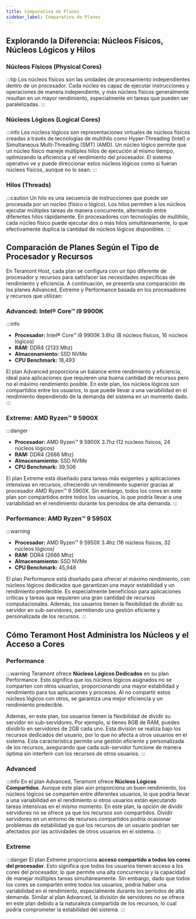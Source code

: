 ```yaml
---
title: Comparativa de Planes 
sidebar_label: Comparativa de Planes 
---
```


## Explorando la Diferencia: Núcleos Físicos, Núcleos Lógicos y Hilos

### Núcleos Físicos (Physical Cores)

:::tip
Los núcleos físicos son las unidades de procesamiento independientes dentro de un procesador. Cada núcleo es capaz de ejecutar instrucciones y operaciones de manera independiente, y más núcleos físicos generalmente resultan en un mayor rendimiento, especialmente en tareas que pueden ser paralelizadas.
:::

### Núcleos Lógicos (Logical Cores)

:::info
Los núcleos lógicos son representaciones virtuales de núcleos físicos creadas a través de tecnologías de multihilo como Hyper-Threading (Intel) o Simultaneous Multi-Threading (SMT) (AMD). Un núcleo lógico permite que un núcleo físico maneje múltiples hilos de ejecución al mismo tiempo, optimizando la eficiencia y el rendimiento del procesador. El sistema operativo ve y puede direccionar estos núcleos lógicos como si fueran núcleos físicos, aunque no lo sean.
:::

### Hilos (Threads)

:::caution
Un hilo es una secuencia de instrucciones que puede ser procesada por un núcleo (físico o lógico). Los hilos permiten a los núcleos ejecutar múltiples tareas de manera concurrente, alternando entre diferentes hilos rápidamente. En procesadores con tecnologías de multihilo, cada núcleo físico puede ejecutar dos o más hilos simultáneamente, lo que efectivamente duplica la cantidad de núcleos lógicos disponibles.
:::

## Comparación de Planes Según el Tipo de Procesador y Recursos

En Teramont Host, cada plan se configura con un tipo diferente de procesador y recursos para satisfacer las necesidades específicas de rendimiento y eficiencia. A continuación, se presenta una comparación de los planes Advanced, Extreme y Performance basada en los procesadores y recursos que utilizan:

### Advanced: Intel® Core™ i9 9900K

:::info
- **Procesador:** Intel® Core™ i9 9900K 3.6hz (8 núcleos físicos, 16 núcleos lógicos)
- **RAM:** DDR4 (2133 Mhz)
- **Almacenamiento:** SSD NVMe
- **CPU Benchmark:** 18,493

El plan Advanced proporciona un balance entre rendimiento y eficiencia, ideal para aplicaciones que requieren una buena cantidad de recursos pero no el máximo rendimiento posible. En este plan, los núcleos lógicos son compartidos entre los usuarios, lo que puede llevar a una variabilidad en el rendimiento dependiendo de la demanda del sistema en un momento dado.
:::

### Extreme: AMD Ryzen™ 9 5900X

:::danger
- **Procesador:** AMD Ryzen™ 9 5900X 3.7hz (12 núcleos físicos, 24 núcleos lógicos)
- **RAM:** DDR4 (2666 Mhz)
- **Almacenamiento:** SSD NVMe
- **CPU Benchmark:** 39,506

El plan Extreme está diseñado para tareas más exigentes y aplicaciones intensivas en recursos, ofreciendo un rendimiento superior gracias al procesador AMD Ryzen™ 9 5900X. Sin embargo, todos los cores en este plan son compartidos entre todos los usuarios, lo que podría llevar a una variabilidad en el rendimiento durante los períodos de alta demanda.
:::

### Performance: AMD Ryzen™ 9 5950X

:::warning
- **Procesador:** AMD Ryzen™ 9 5950X 3.4hz (16 núcleos físicos, 32 núcleos lógicos)
- **RAM:** DDR4 (2666 Mhz)
- **Almacenamiento:** SSD NVMe
- **CPU Benchmark:** 45,948

El plan Performance está diseñado para ofrecer el máximo rendimiento, con núcleos lógicos dedicados que garantizan una mayor estabilidad y un rendimiento predecible. Es especialmente beneficioso para aplicaciones críticas y tareas que requieren una gran cantidad de recursos computacionales. Además, los usuarios tienen la flexibilidad de dividir su servidor en sub-servidores, permitiendo una gestión eficiente y personalizada de los recursos.
:::


## Cómo Teramont Host Administra los Núcleos y el Acceso a Cores

### Performance

:::warning
Teramont ofrece **Núcleos Lógicos Dedicados** en su plan Performance. Esto significa que los núcleos lógicos asignados no se comparten con otros usuarios, proporcionando una mayor estabilidad y rendimiento para tus aplicaciones y procesos. Al no compartir estos núcleos lógicos con otros, se garantiza una mejor eficiencia y un rendimiento predecible.

Además, en este plan, los usuarios tienen la flexibilidad de dividir su servidor en sub-servidores. Por ejemplo, si tienes 8GB de RAM, puedes dividirlo en servidores de 2GB cada uno. Esta división se realiza bajo los recursos dedicados del usuario, por lo que no afecta a otros usuarios en el sistema. Esta característica permite una gestión eficiente y personalizada de los recursos, asegurando que cada sub-servidor funcione de manera óptima sin interferir con los recursos de otros usuarios.
:::

### Advanced

:::info
En el plan Advanced, Teramont ofrece **Núcleos Lógicos Compartidos**. Aunque este plan aún proporciona un buen rendimiento, los núcleos lógicos se comparten entre diferentes usuarios, lo que podría llevar a una variabilidad en el rendimiento si otros usuarios están ejecutando tareas intensivas en el mismo momento. En este plan, la opción de dividir servidores no se ofrece ya que los recursos son compartidos. Dividir servidores en un entorno de recursos compartidos podría ocasionar problemas de estabilidad ya que los recursos de un usuario podrían ser afectados por las actividades de otros usuarios en el sistema.
:::

### Extreme

:::danger
El plan Extreme proporciona **acceso compartido a todos los cores del procesador**. Esto significa que todos los usuarios tienen acceso a los cores del procesador, lo que permite una alta concurrencia y la capacidad de manejar múltiples tareas simultáneamente. Sin embargo, dado que todos los cores se comparten entre todos los usuarios, podría haber una variabilidad en el rendimiento, especialmente durante los períodos de alta demanda. Similar al plan Advanced, la división de servidores no se ofrece en este plan debido a la naturaleza compartida de los recursos, lo cual podría comprometer la estabilidad del sistema.
:::

